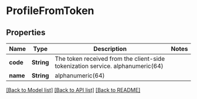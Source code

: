 # ProfileFromToken

## Properties

Name | Type | Description | Notes
------------ | ------------- | ------------- | -------------
**code** | **String** | The token received from the client-side tokenization service. alphanumeric(64) | 
**name** | **String** | alphanumeric(64) | 

[[Back to Model list]](../README.md#documentation-for-models) [[Back to API list]](../README.md#documentation-for-api-endpoints) [[Back to README]](../README.md)


